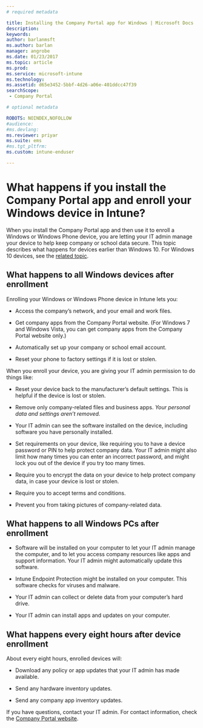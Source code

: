 ```yaml
---
# required metadata

title: Installing the Company Portal app for Windows | Microsoft Docs
description:
keywords:
author: barlanmsftms.author: barlan
manager: angrobe
ms.date: 01/23/2017
ms.topic: article
ms.prod:
ms.service: microsoft-intune
ms.technology:
ms.assetid: d65e3452-5bbf-4d26-a06e-401ddcc47f39searchScope: - Company Portal

# optional metadata

ROBOTS: NOINDEX,NOFOLLOW
#audience:
#ms.devlang:
ms.reviewer: priyar
ms.suite: ems
#ms.tgt_pltfrm:
ms.custom: intune-enduser

---
```



# What happens if you install the Company Portal app and enroll your Windows device in Intune?

When you install the Company Portal app and then use it to enroll a Windows or Windows Phone device, you are letting your IT admin manage your device to help keep company or school data secure. This topic describes what happens for devices earlier than Windows 10. For Windows 10 devices, see the [related topic](what-happens-if-you-install-the-company-portal-app-and-enroll-your-device-in-intune-windows10.md).

## What happens to all Windows devices after enrollment
Enrolling your Windows or Windows Phone device in Intune lets you:

-   Access the company’s network, and your email and work files.

-   Get company apps from the Company Portal website. (For Windows 7 and Windows Vista, you can get company apps from the Company Portal website only.)

-   Automatically set up your company or school email account.

-   Reset your phone to factory settings if it is lost or stolen.

When you enroll your device, you are giving your IT admin permission to do things like:

-   Reset your device back to the manufacturer’s default settings. This is helpful if the device is lost or stolen.

-   Remove only company-related files and business apps. *Your personal data and settings aren’t removed.*

-   Your IT admin can see the software installed on the device, including software you have personally installed.

-   Set requirements on your device, like requiring you to have a device password or PIN to help protect company data. Your IT admin might also limit how many times you can enter an incorrect password, and might lock you out of the device if you try too many times.

-   Require you to encrypt the data on your device to help protect company data, in case your device is lost or stolen.

-   Require you to accept terms and conditions.

-   Prevent you from taking pictures of company-related data.

## What happens to all Windows PCs after enrollment

-  Software will be installed on your computer to let your IT admin manage the computer, and to let you access company resources like apps and support information. Your IT admin might automatically update this software.

-  Intune Endpoint Protection might be installed on your computer. This software checks for viruses and malware.

-  Your IT admin can collect or delete data from your computer’s hard drive.

-  Your IT admin can install apps and updates on your computer.

## What happens every eight hours after device enrollment
About every eight hours, enrolled devices will:

-   Download any policy or app updates that your IT admin has made available.

-   Send any hardware inventory updates.

-   Send any company app inventory updates.

If you have questions, contact your IT admin. For contact information, check the [Company Portal website](http://portal.manage.microsoft.com).
